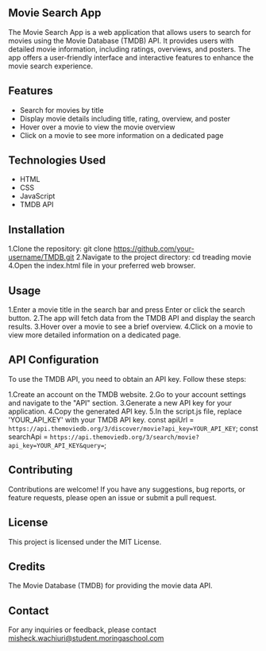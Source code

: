 ## Movie Search App

The Movie Search App is a web application that allows users to search for movies using the Movie Database (TMDB) API. 
It provides users with detailed movie information, including ratings, overviews, and posters. 
The app offers a user-friendly interface and interactive features to enhance the movie search experience.

## Features

  - Search for movies by title
  - Display movie details including title, rating, overview, and poster
  - Hover over a movie to view the movie overview
  - Click on a movie to see more information on a dedicated page
## Technologies Used

  - HTML
  - CSS
  - JavaScript
  - TMDB API


## Installation

  1.Clone the repository:
    git clone https://github.com/your-username/TMDB.git
  2.Navigate to the project directory:
    cd treading movie 
  4.Open the index.html file in your preferred web browser.
## Usage

  1.Enter a movie title in the search bar and press Enter or click the search button.
  2.The app will fetch data from the TMDB API and display the search results.
  3.Hover over a movie to see a brief overview.
  4.Click on a movie to view more detailed information on a dedicated page.
## API Configuration

To use the TMDB API, you need to obtain an API key. Follow these steps:

  1.Create an account on the TMDB website.
  2.Go to your account settings and navigate to the "API" section.
  3.Generate a new API key for your application.
  4.Copy the generated API key.
  5.In the script.js file, replace 'YOUR_API_KEY' with your TMDB API key.
      const apiUrl = `https://api.themoviedb.org/3/discover/movie?api_key=YOUR_API_KEY`;
      const searchApi = `https://api.themoviedb.org/3/search/movie?api_key=YOUR_API_KEY&query=`;
## Contributing

Contributions are welcome! If you have any suggestions, bug reports, or feature requests, please open an issue or submit a pull request.

## License

This project is licensed under the MIT License.

## Credits

  The Movie Database (TMDB) for providing the movie data API.
  
## Contact

  For any inquiries or feedback, please contact misheck.wachiuri@student.moringaschool.com

